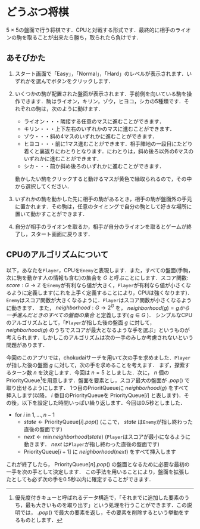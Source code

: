 # どうぶつ将棋
5 × 5の盤面で行う将棋です．CPUと対戦する形式です．最終的に相手のライオンの駒を取ることが出来たら勝ち，取られたら負けです．

## あそびかた
1. スタート画面で「Easy」，「Normal」，「Hard」のレベルが表示されます．いずれかを選んでボタンをクリックします．
1. いくつかの駒が配置された盤面が表示されます．手前側を向いている駒を操作できます．駒はライオン，キリン，ゾウ，ヒヨコ，シカの5種類です．それぞれの駒は，次のように動けます．
    - ライオン・・・隣接する任意のマスに進むことができます．
    - キリン・・・上下左右のいずれかのマスに進むことができます．
    - ゾウ・・・斜め4マスのいずれかに進むことができます．
    - ヒヨコ・・・前に1マス進むことができます．相手陣地の一段目にたどり着くと裏返りにわとりとなります．にわとりは，斜め後ろ以外の6マスのいずれかに進むことができます．
    - シカ・・・前か斜め後ろのいずれかに進むことができます．

    動かしたい駒をクリックすると動けるマスが黄色で縁取られるので，その中から選択してください．
1. いずれかの駒を動かした先に相手の駒があるとき，相手の駒が盤面外の手元に置かれます．その駒は，任意のタイミングで自分の駒として好きな場所に置いて動かすことができます．
1. 自分が相手のライオンを取るか，相手が自分のライオンを取るとゲームが終了し，スタート画面に戻ります．

## CPUのアルゴリズムについて
以下，あなたを`Player`，CPUを`Enemy`と表現します．また，すべての盤面(手駒，次に駒を動かす人の情報も含む)の集合を $G$ と呼ぶことにします．スコア関数: $score: G \to \mathbb{Z}$ を`Enemy`が有利なら値が大きく，`Player`が有利なら値が小さくなるように定義します(これを上手く定義することにより，CPUは強くなります)．
`Enemy`はスコア関数が大きくなるように．`Player`はスコア関数が小さくなるように動きます．
また， $neighborhood: G \to 2^G$ を， $neighborhood(g) = g から一手進んだときのすべての盤面の集合$ と定義します( $g \in G$ )．
シンプルなCPUのアルゴリズムとして，「`Player`が指した後の盤面 $g$ に対して， $neighborhood(g)$ のうちでスコアが最大となるような手を選ぶ」というものが考えられます．しかしこのアルゴリズムは次の一手のみしか考慮されないという問題があります．

今回のこのアプリでは，chokudaiサーチを用いて次の手を求めました．`Player`が指した後の盤面 $g$ に対して，次の手を求めることを考えます．
まず，探索するターン数 $n$ を決定します．今回は $n = 5$ としました．次に， $n$ 個のPriorityQueue[^pq]を用意します．盤面を要素とし，スコア最大の盤面が $.pop()$ で取り出せるようにします．
1つ目のPrioritQueueに $neighborhood(g)$ をすべて挿入します(以降， $i$ 番目のPriorityQueueを $\text{PriorityQueue}[i]$ と表します)．その後，以下を設定した時間いっぱい繰り返します．今回は0.5秒としました．
- for $i$ in $1, \ldots, n - 1$
    - $state \gets \text{PriorityQueue}[i].pop()$ (ここで， $state$ は`Enemy`が指し終わった直後の盤面です)
    - $next \gets \min neighborhood(state)$ (`Player`はスコアが最小になるように動きます． $next$ は`Player`が指し終わった直後の盤面です)
    - $\text{PriorityQueue}[i + 1]$ に $neighborhood(next)$ をすべて挿入します
    
これが終了したら， $\text{PriorityQueue}[n].pop()$ の盤面となるために必要な最初の一手を次の手として決定します．
この手法を用いることにより，盤面を拡張したとしても必ず次の手を0.5秒以内に確定することができます．

[^pq]: 優先度付きキューと呼ばれるデータ構造で，「それまでに追加した要素のうち，最も大きいものを取り出す」という処理を行うことができます．この説明では， $.pop()$ で最大の要素を返し，その要素を削除するという挙動をするものとします．

